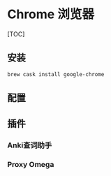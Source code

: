 # Chrome 浏览器

[TOC]

## 安装

```bash
brew cask install google-chrome
```

## 配置

## 插件

### Anki查词助手

### Proxy Omega


